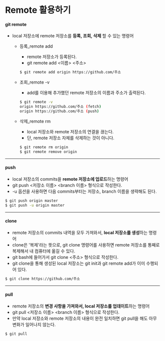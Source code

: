# Remote 활용하기



#### git remote

- local 저장소에 remote 저장소를 **등록, 조회, 삭제** 할 수 있는 명령어

  - 등록_remote add

    - remote 저장소가 등록된다.
    - git remote add <이름> <주소>

    ```bash
    $ git remote add origin https://github.com/주소
    ```

    

  - 조회_remote -v

    - add를 이용해 추가했던 remote 저장소의 이름과 주소가 출력된다.

    ```bash
    $ git remote -v
    origin https://github.com/주소 (fetch)
    origin https://github.com/주소 (push)
    ```

    

  - 삭제_remote rm

    - local 저장소와 remote 저장소의 연결을 끊는다.
    - 단, remote 저장소 자체를 삭제하는 것이 아니다.

    ```bash
    $ git remote rm origin
    $ git remote remove origin
    ```

    

---



#### push

- local 저장소의 commits을 **remote 저장소에 업로드**하는 명령어
- git push <저장소 이름> <branch 이름> 형식으로 작성한다.
- -u 옵션을 사용하면 다음 commits부터는 저장소, branch 이름을 생략해도 된다.

```bash
$ git push origin master
$ git push -u origin master
```



---



#### clone

- remote 저장소의 commits 내역을 모두 가져와서, **local 저장소를 생성**하는 명령어
- clone은 '복제'라는 뜻으로, git clone 명령어를 사용하면 remote 저장소를 통째로 복제해서 내 컴퓨터에 옮길 수 있다.
- git bash에 들어가서 git clone <주소> 형식으로 작성한다.
- git clone을 통해 생성된 local 저장소는 git init과 git remote add가 이미 수행되어 있다.

```bash
$ git clone https://github.com/주소
```



---



#### pull

- remote 저장소의 **변경 사항을 가져와서, local 저장소를 업데이트**하는 명령어
- git pull <저장소 이름> <branch 이름> 형식으로 작성한다.
- 만약 local 저장소와 remote 저장소의 내용이 완전 일치하면 git pull을 해도 아무 변화가 일어나지 않는다.

```bash
$ git pull
```

